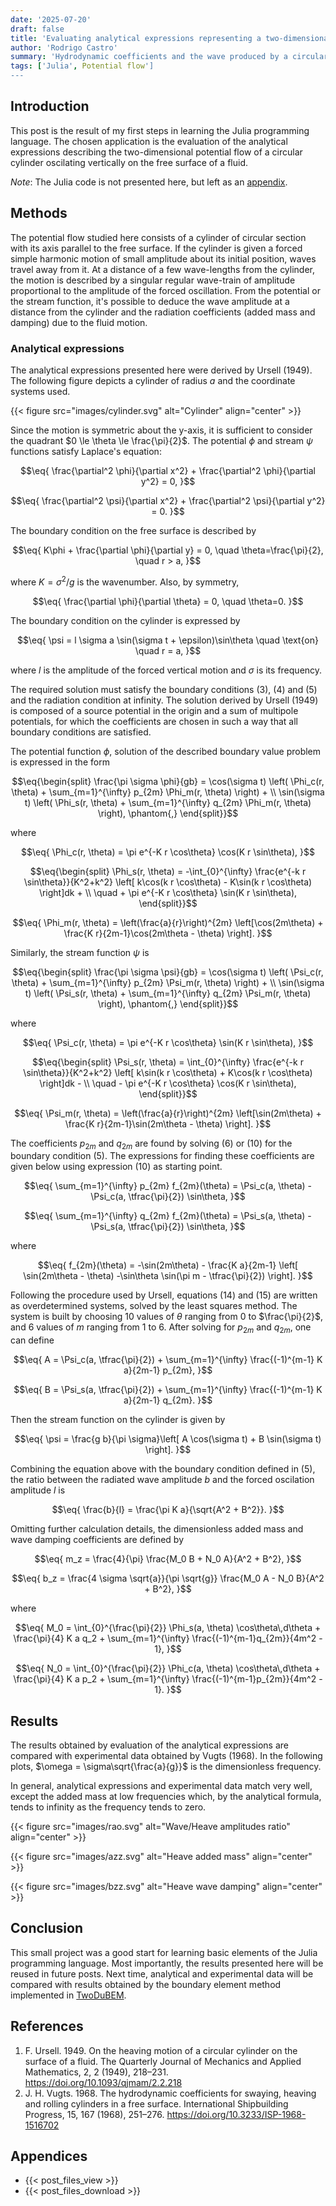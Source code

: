 ```yaml
---
date: '2025-07-20'
draft: false
title: 'Evaluating analytical expressions representing a two-dimensional potential flow with free-surface'
author: 'Rodrigo Castro'
summary: 'Hydrodynamic coefficients and the wave produced by a circular cylinder oscilating in heave are obtained by evaluation of analytical expressions. Experimental data is also presented for validation.'
tags: ['Julia', Potential flow']
---
```


## Introduction
This post is the result of my first steps in learning the Julia programming language. The chosen application is the evaluation of the analytical expressions describing the two-dimensional potential flow of a circular cylinder oscilating vertically on the free surface of a fluid.

*Note*: The Julia code is not presented here, but left as an [appendix](#appendices).

## Methods
The potential flow studied here consists of a cylinder of circular section with its axis parallel to the free surface. If the cylinder is given a forced simple harmonic motion of small amplitude about its initial position, waves travel away from it. At a distance of a few wave-lengths from the cylinder, the motion is described by a singular regular wave-train of amplitude proportional to the amplitude of the forced oscillation. From the potential or the stream function, it's possible to deduce the wave amplitude at a distance from the cylinder and the radiation coefficients (added mass and damping) due to the fluid motion.

### Analytical expressions
The analytical expressions presented here were derived by Ursell (1949). The following figure depicts a cylinder of radius $a$ and the coordinate systems used.

{{< figure src="images/cylinder.svg" alt="Cylinder" align="center" >}}

Since the motion is symmetric about the y-axis, it is sufficient to consider the quadrant $0 \le \theta \le \frac{\pi}{2}$. The potential $\phi$ and stream $\psi$ functions satisfy Laplace's equation:

$$\eq{
\frac{\partial^2 \phi}{\partial x^2} + \frac{\partial^2 \phi}{\partial y^2} = 0,
}$$

$$\eq{
\frac{\partial^2 \psi}{\partial x^2} + \frac{\partial^2 \psi}{\partial y^2} = 0.
}$$

The boundary condition on the free surface is described by

$$\eq{
K\phi + \frac{\partial \phi}{\partial y} = 0, \quad \theta=\frac{\pi}{2}, \quad r > a,
}$$

where $K = \sigma^2 / g$ is the wavenumber. Also, by symmetry,

$$\eq{
\frac{\partial \phi}{\partial \theta} = 0, \quad \theta=0.
}$$

The boundary condition on the cylinder is expressed by

$$\eq{
\psi = l \sigma a \sin(\sigma t + \epsilon)\sin\theta \quad \text{on} \quad r = a,
}$$

where $l$ is the amplitude of the forced vertical motion and $\sigma$ is its frequency.

The required solution must satisfy the boundary conditions $(3)$, $(4)$ and $(5)$ and the radiation condition at infinity. The solution derived by Ursell (1949) is composed of a source potential in the origin and a sum of multipole potentials, for which the coefficients are chosen in such a way that all boundary conditions are satisfied.

The potential function $\phi$, solution of the described boundary value problem is expressed in the form

$$\eq{\begin{split}
\frac{\pi \sigma \phi}{gb} = 
\cos(\sigma t) \left( \Phi_c(r, \theta) + \sum_{m=1}^{\infty} p_{2m} \Phi_m(r, \theta) \right) + \\
\sin(\sigma t) \left( \Phi_s(r, \theta) + \sum_{m=1}^{\infty} q_{2m} \Phi_m(r, \theta) \right), \phantom{,} 
\end{split}}$$

where

$$\eq{
\Phi_c(r, \theta) = \pi e^{-K r \cos\theta} \cos(K r \sin\theta),
}$$

$$\eq{\begin{split}
\Phi_s(r, \theta) = -\int_{0}^{\infty} \frac{e^{-k r \sin\theta}}{K^2+k^2} \left[ k\cos(k r \cos\theta) - K\sin(k r \cos\theta) \right]dk + \\
\quad + \pi e^{-K r \cos\theta} \sin(K r \sin\theta),
\end{split}}$$

$$\eq{
\Phi_m(r, \theta) = \left(\frac{a}{r}\right)^{2m} \left[\cos(2m\theta) + \frac{K r}{2m-1}\cos(2m\theta - \theta) \right].
}$$

Similarly, the stream function $\psi$ is

$$\eq{\begin{split}
\frac{\pi \sigma \psi}{gb} = 
\cos(\sigma t) \left( \Psi_c(r, \theta) + \sum_{m=1}^{\infty} p_{2m} \Psi_m(r, \theta) \right) + \\
\sin(\sigma t) \left( \Psi_s(r, \theta) + \sum_{m=1}^{\infty} q_{2m} \Psi_m(r, \theta) \right), \phantom{,} 
\end{split}}$$

where

$$\eq{
\Psi_c(r, \theta) = \pi e^{-K r \cos\theta} \sin(K r \sin\theta),
}$$

$$\eq{\begin{split}
\Psi_s(r, \theta) = \int_{0}^{\infty} \frac{e^{-k r \sin\theta}}{K^2+k^2} \left[ k\sin(k r \cos\theta) + K\cos(k r \cos\theta) \right]dk - \\
\quad - \pi e^{-K r \cos\theta} \cos(K r \sin\theta),
\end{split}}$$

$$\eq{
\Psi_m(r, \theta) = \left(\frac{a}{r}\right)^{2m} \left[\sin(2m\theta) + \frac{K r}{2m-1}\sin(2m\theta - \theta) \right].
}$$

The coefficients $p_{2m}$ and $q_{2m}$ are found by solving $(6)$ or $(10)$ for the boundary condition $(5)$. The expressions for finding these coefficients are given below using expression $(10)$ as starting point.

$$\eq{
\sum_{m=1}^{\infty} p_{2m} f_{2m}(\theta) = \Psi_c(a, \theta) - \Psi_c(a, \tfrac{\pi}{2}) \sin\theta,
}$$

$$\eq{
\sum_{m=1}^{\infty} q_{2m} f_{2m}(\theta) = \Psi_s(a, \theta) - \Psi_s(a, \tfrac{\pi}{2}) \sin\theta,
}$$

where

$$\eq{
f_{2m}(\theta) = -\sin(2m\theta) - \frac{K a}{2m-1} \left[ \sin(2m\theta - \theta) -\sin\theta \sin(\pi m - \tfrac{\pi}{2}) \right].
}$$

Following the procedure used by Ursell, equations $(14)$ and $(15)$ are written as overdetermined systems, solved by the least squares method. The system is built by choosing 10 values of $\theta$ ranging from $0$ to $\frac{\pi}{2}$, and 6 values of $m$ ranging from $1$ to $6$. After solving for $p_{2m}$ and $q_{2m}$, one can define

$$\eq{
A = \Psi_c(a, \tfrac{\pi}{2}) + \sum_{m=1}^{\infty} \frac{(-1)^{m-1} K a}{2m-1} p_{2m}, 
}$$

$$\eq{
B = \Psi_s(a, \tfrac{\pi}{2}) + \sum_{m=1}^{\infty} \frac{(-1)^{m-1} K a}{2m-1} q_{2m}.
}$$

Then the stream function on the cylinder is given by

$$\eq{
\psi = \frac{g b}{\pi \sigma}\left[ A \cos(\sigma t) + B \sin(\sigma t) \right].
}$$

Combining the equation above with the boundary condition defined in $(5)$, the ratio between the radiated wave amplitude $b$ and the forced oscilation amplitude $l$ is

$$\eq{
\frac{b}{l} = \frac{\pi K a}{\sqrt{A^2 + B^2}}.
}$$

Omitting further calculation details, the dimensionless added mass and wave damping coefficients are defined by

$$\eq{
m_z = \frac{4}{\pi} \frac{M_0 B + N_0 A}{A^2 + B^2},
}$$

$$\eq{
b_z = \frac{4 \sigma \sqrt{a}}{\pi \sqrt{g}} \frac{M_0 A - N_0 B}{A^2 + B^2},
}$$

where

$$\eq{
M_0 = \int_{0}^{\frac{\pi}{2}} \Phi_s(a, \theta) \cos\theta\,d\theta + \frac{\pi}{4} K a q_2 + \sum_{m=1}^{\infty} \frac{(-1)^{m-1}q_{2m}}{4m^2 - 1},
}$$

$$\eq{
N_0 = \int_{0}^{\frac{\pi}{2}} \Phi_c(a, \theta) \cos\theta\,d\theta + \frac{\pi}{4} K a p_2 + \sum_{m=1}^{\infty} \frac{(-1)^{m-1}p_{2m}}{4m^2 - 1}.
}$$

## Results
The results obtained by evaluation of the analytical expressions are compared with experimental data obtained by Vugts (1968). In the following plots, $\omega = \sigma\sqrt{\frac{a}{g}}$ is the dimensionless frequency.

In general, analytical expressions and experimental data match very well, except the added mass at low frequencies which, by the analytical formula, tends to infinity as the frequency tends to zero.

{{< figure src="images/rao.svg" alt="Wave/Heave amplitudes ratio" align="center" >}}

{{< figure src="images/azz.svg" alt="Heave added mass" align="center" >}}

{{< figure src="images/bzz.svg" alt="Heave wave damping" align="center" >}}

## Conclusion
This small project was a good start for learning basic elements of the Julia programming language. Most importantly, the results presented here will be reused in future posts. Next time, analytical and experimental data will be compared with results obtained by the boundary element method implemented in [TwoDuBEM].

## References
1. F. Ursell. 1949. On the heaving motion of a circular cylinder on the surface of a fluid. The Quarterly Journal of Mechanics and Applied Mathematics, 2, 2 (1949), 218–231. https://doi.org/10.1093/qjmam/2.2.218
2. J. H. Vugts. 1968. The hydrodynamic coefficients for swaying, heaving and rolling cylinders in a free surface. International Shipbuilding Progress, 15, 167 (1968), 251–276. https://doi.org/10.3233/ISP-1968-1516702

## Appendices
* {{< post_files_view >}}
* {{< post_files_download >}}

<!--Links-->
[Julia]: https://julialang.org/
[twodubem]: https://github.com/rodpcastro/twodubem
